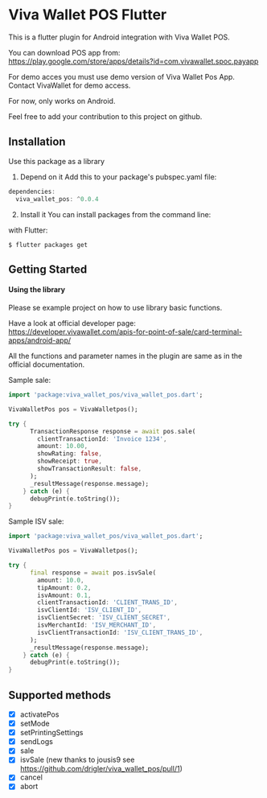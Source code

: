 # Viva Wallet POS Flutter

This is a flutter plugin for Android integration with Viva Wallet POS.

You can download POS app from:
https://play.google.com/store/apps/details?id=com.vivawallet.spoc.payapp

For demo acces you must use demo version of Viva Wallet Pos App. Contact VivaWallet for demo access.

For now, only works on Android.

Feel free to add your contribution to this project on github.

## Installation
Use this package as a library
1. Depend on it
Add this to your package's pubspec.yaml file:

```` dart
dependencies:
  viva_wallet_pos: ^0.0.4
````

2. Install it
You can install packages from the command line:


with Flutter:
````
$ flutter packages get
````

## Getting Started

#### Using the library

Please se example project on how to use library basic functions.

Have a look at official developer page: https://developer.vivawallet.com/apis-for-point-of-sale/card-terminal-apps/android-app/

All the functions and parameter names in the plugin are same as in the official documentation.  

Sample sale:
```dart
import 'package:viva_wallet_pos/viva_wallet_pos.dart';

VivaWalletPos pos = VivaWalletpos();

try {
      TransactionResponse response = await pos.sale(
        clientTransactionId: 'Invoice 1234',
        amount: 10.00,
        showRating: false,
        showReceipt: true,
        showTransactionResult: false,
      );
      _resultMessage(response.message);
    } catch (e) {
      debugPrint(e.toString());
}
```

Sample ISV sale:
```dart
import 'package:viva_wallet_pos/viva_wallet_pos.dart';

VivaWalletPos pos = VivaWalletpos();

try {
      final response = await pos.isvSale(
        amount: 10.0,
        tipAmount: 0.2,
        isvAmount: 0.1,
        clientTransactionId: 'CLIENT_TRANS_ID',
        isvClientId: 'ISV_CLIENT_ID',
        isvClientSecret: 'ISV_CLIENT_SECRET',
        isvMerchantId: 'ISV_MERCHANT_ID',
        isvClientTransactionId: 'ISV_CLIENT_TRANS_ID',
      );
      _resultMessage(response.message);
    } catch (e) {
      debugPrint(e.toString());
}
```

## Supported methods
- [x]  activatePos
- [x]  setMode
- [x]  setPrintingSettings
- [x]  sendLogs
- [x]  sale
- [x]  isvSale (new thanks to jousis9 see https://github.com/drigler/viva_wallet_pos/pull/1)
- [x]  cancel
- [x]  abort

